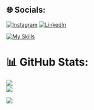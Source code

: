 
## 🌐 Socials:
[![Instagram](https://img.shields.io/badge/Instagram-%23E4405F.svg?logo=Instagram&logoColor=white)](https://instagram.com/arthurzop) [![LinkedIn](https://img.shields.io/badge/LinkedIn-%230077B5.svg?logo=linkedin&logoColor=white)](https://linkedin.com/in/https://www.linkedin.com/in/artur-medeiros-de-paula-7169b8266/) 

[![My Skills](https://skillicons.dev/icons?i=js,html,css,bootstrap,figma,react)](https://skillicons.dev)

# 📊 GitHub Stats:
![](https://github-readme-stats.vercel.app/api?username=arthurzop&theme=dark&hide_border=false&include_all_commits=true&count_private=false)<br/>
![](https://github-readme-stats.vercel.app/api/top-langs/?username=arthurzop&theme=dark&hide_border=false&include_all_commits=true&count_private=false&layout=compact)


[![](https://visitcount.itsvg.in/api?id=arthurzop&icon=5&color=3)](https://visitcount.itsvg.in)

<!-- Proudly created with GPRM ( https://gprm.itsvg.in ) -->
